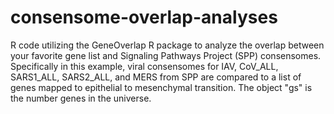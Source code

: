 # consensome-overlap-analyses
R code utilizing the GeneOverlap R package to analyze the overlap between your favorite gene list and Signaling Pathways Project (SPP) consensomes.
Specifically in this example, viral consensomes for IAV, CoV_ALL, SARS1_ALL, SARS2_ALL, and MERS from SPP are compared to a list of genes mapped to epithelial to mesenchymal transition. The object "gs" is the number genes in the universe.
